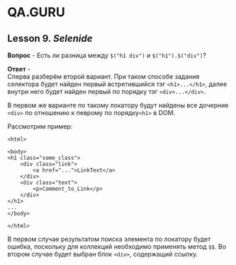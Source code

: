 # QA.GURU
## Lesson 9. *Selenide*

**Вопрос** - Есть ли разница между `$("h1 div")` и `$("h1").$("div")`?

**Ответ** -  
Сперва разберём второй вариант. При таком способе задания селектора будет найден первый встретившийся тэг `<h1>...</h1>`, далее внутри него будет найден первый по порядку тэг `<div>...</div>`.

В первом же варианте по такому локатору будут найдены все дочерние `<div>` по отношению к певрому по порядку`<h1>` в DOM.

Рассмотрим пример:
```
<html>

<body>
<h1 class="some_class">
    <div class="link">
        <a href="...">LinkText</a>
    </div>
    <div class="text">
        <p>Comment_to_Link</p>
    </div>
</h1>
...
</body>

</html>
```

В первом случае результатом поиска элемента по локатору будет ошибка, поскольку для коллекций необходимо применять метод `$$`. Во втором случае будет выбран блок `<div>`, содержащий ссылку.
